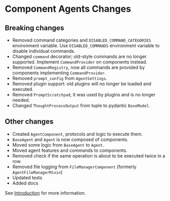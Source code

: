 # Component Agents Changes

## Breaking changes

- Removed command categories and `DISABLED_COMMAND_CATEGORIES` environment variable. Use `DISABLED_COMMANDS` environment variable to disable individual commands.
- Changed `command` decorator; old-style commands are no longer supported. Implement `CommandProvider` on components instead.
- Removed `CommandRegistry`, now all commands are provided by components implementing `CommandProvider`.
- Removed `prompt_config` from `AgentSettings`.
- Removed plugin support: old plugins will no longer be loaded and executed.
- Removed `PromptScratchpad`, it was used by plugins and is no longer needed.
- Changed `ThoughtProcessOutput` from tuple to pydantic `BaseModel`.

## Other changes

- Created `AgentComponent`, protocols and logic to execute them.
- `BaseAgent` and `Agent` is now composed of components.
- Moved some logic from `BaseAgent` to `Agent`.
- Moved agent features and commands to components.
- Removed check if the same operation is about to be executed twice in a row.
- Removed file logging from `FileManagerComponent` (formerly `AgentFileManagerMixin`)
- Updated tests
- Added docs

See [Introduction](./introduction.md) for more information.